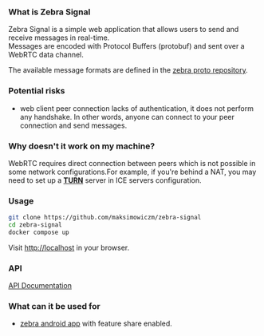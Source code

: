 ### What is Zebra Signal

Zebra Signal is a simple web application that allows users to send and receive messages in real-time.  
Messages are encoded with Protocol Buffers (protobuf) and sent over a WebRTC data channel.

The available message formats are defined in the [zebra proto repository](https://github.com/maksimowiczm/zebra-proto).

### Potential risks

- web client peer connection lacks of authentication, it does not perform any handshake. In other words, anyone can
  connect to your peer connection and send messages.

### Why doesn't it work on my machine?

WebRTC requires direct connection between peers which is not possible in some network configurations.For example, if
you're behind a NAT, you may need to set up
a [**TURN**](https://en.wikipedia.org/wiki/Traversal_Using_Relays_around_NAT) server in ICE servers configuration.

### Usage

```bash
git clone https://github.com/maksimowiczm/zebra-signal
cd zebra-signal
docker compose up
```

Visit [http://localhost](http://localhost) in your browser.

### API

[API Documentation](./server/README.md)

### What can it be used for

- [zebra android app](https://github.com/maksimowiczm/zebra-android) with feature share enabled.
